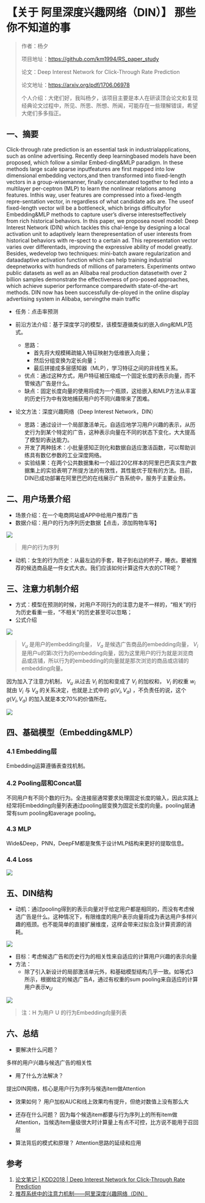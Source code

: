 # 【关于 阿里深度兴趣网络（DIN）】 那些你不知道的事

> 作者：杨夕
> 
> 项目地址：https://github.com/km1994/RS_paper_study
> 
> 论文：Deep Interest Network for Click-Through Rate Prediction
> 
> 论文地址：https://arxiv.org/pdf/1706.06978
> 
> 个人介绍：大佬们好，我叫杨夕，该项目主要是本人在研读顶会论文和复现经典论文过程中，所见、所思、所想、所闻，可能存在一些理解错误，希望大佬们多多指正。


## 一、摘要

Click-through  rate  prediction  is  an  essential  task  in  industrialapplications, such as online advertising. Recently deep learningbased models have been proposed, which follow a similar Embed-ding&MLP paradigm. In these methods large scale sparse inputfeatures are first mapped into low dimensional embedding vectors,and then transformed into fixed-length vectors in a group-wisemanner, finally concatenated together to fed into a multilayer per-ceptron (MLP) to learn the nonlinear relations among features. Inthis way, user features are compressed into a fixed-length repre-sentation vector, in regardless of what candidate ads are. The useof fixed-length vector will be a bottleneck, which brings difficultyfor Embedding&MLP methods to capture user’s diverse interestseffectively from rich historical behaviors. In this paper, we proposea novel model: Deep Interest Network (DIN) which tackles this chal-lenge by designing a local activation unit to adaptively learn therepresentation of user interests from historical behaviors with re-spect to a certain ad. This representation vector varies over differentads, improving the expressive ability of model greatly. Besides, wedevelop two techniques: mini-batch aware regularization and dataadaptive activation function which can help training industrial deepnetworks with hundreds of millions of parameters. Experiments ontwo public datasets as well as an Alibaba real production datasetwith over 2 billion samples demonstrate the effectiveness of pro-posed approaches, which achieve superior performance comparedwith state-of-the-art methods. DIN now has been successfully de-ployed in the online display advertising system in Alibaba, servingthe main traffic

- 任务：点击率预测
- 前沿方法介绍：基于深度学习的模型，该模型遵循类似的嵌入ding和MLP范式。
  - 思路：
    - 首先将大规模稀疏输入特征映射为低维嵌入向量；
    - 然后分组变换为定长向量；
    - 最后拼接成多层感知器（MLP），学习特征之间的非线性关系。
  - 优点：通过这种方式，用户特征被压缩成一个固定长度的表示向量，而不管候选广告是什么。
  - 缺点：固定长度向量的使用将成为一个瓶颈，这给嵌入和MLP方法从丰富的历史行为中有效地捕获用户的不同兴趣带来了困难。

- 论文方法：深度兴趣网络（Deep Interest Network，DIN）
  - 思路：通过设计一个局部激活单元，自适应地学习用户兴趣的表示，从历史行为到某个特定的广告，这种表示向量在不同的状态下变化，大大提高了模型的表达能力。
  - 开发了两种技术：小批量感知正则化和数据自适应激活函数，可以帮助训练具有数亿参数的工业深度网络。
  - 实验结果：在两个公共数据集和一个超过20亿样本的阿里巴巴真实生产数据集上的实验表明了所提方法的有效性，其性能优于现有的方法。目前，DIN已成功部署在阿里巴巴的在线展示广告系统中，服务于主要业务。

## 二、用户场景介绍

- 场景介绍：在一个电商网站或APP中给用户推荐广告
- 数据介绍：用户的行为序列历史数据【点击，添加购物车等】

![](img/微信截图_20210221143033.png)
> 用户的行为序列

- 动机：女生的行为历史：从最左边的手套，鞋子到右边的杯子，睡衣。要被推荐的候选商品是一件女式大衣。我们应该如何计算这件大衣的CTR呢？

## 三、注意力机制介绍

- 方式：模型在预测的时候，对用户不同行为的注意力是不一样的，“相关”的行为历史看重一些，“不相关”的历史甚至可以忽略；
- 公式介绍

![](img/微信截图_20210221144048.png)

> $V_u$ 是用户的embedding向量， $V_a$ 是候选广告商品的embedding向量， $V_i$ 是用户u的第i次行为的embedding向量，因为这里用户的行为就是浏览商品或店铺，所以行为的embedding的向量就是那次浏览的商品或店铺的embedding向量。

因为加入了注意力机制， $V_u$ 从过去 $V_i$ 的加和变成了 $V_i$ 的加权和， $V_i$ 的权重 $w_i$ 就由 $V_i$ 与 $V_a$ 的关系决定，也就是上式中的 $g(V_i,V_a)$ ，不负责任的说，这个 $g(V_i,V_a)$ 的加入就是本文70%的价值所在。

![](img/微信截图_20210221144710.png)

## 四、基础模型（Embedding&MLP）

### 4.1 Embedding层

Embedding运算遵循表查找机制。

### 4.2 Pooling层和Concat层

不同用户有不同个数的行为。全连接层通常要求处理固定长度的输入，因此实践上经常将Embedding向量列表通过pooling层变换为固定长度的向量。pooling层通常有sum pooling和average pooling。

### 4.3 MLP

Wide&Deep，PNN，DeepFM都是聚焦于设计MLP结构来更好的提取信息。

### 4.4 Loss

![](img/微信截图_20210221145538.png)


## 五、DIN结构

- 动机：通过pooling得到的表示向量对于给定用户都是相同的，而没有考虑候选广告是什么。这种情况下，有限维度的用户表示向量将成为表达用户多样兴趣的瓶颈。也不能简单的直接扩展维度，这样会带来过拟合及计算资源的消耗。

![](img/微信截图_20210221143654.png)

- 目标：考虑候选广告和历史行为的相关性来自适应的计算用户兴趣的表示向量
- 方法：
  - 除了引入新设计的局部激活单元外，和基础模型结构几乎一致。如等式3所示，根据给定的候选广告$A$，通过有权重的sum pooling来自适应的计算用户表示$\boldsymbol{v}_{U}$

![](img/微信截图_20210221145832.png)

> 注：H 为用户 U 的行为Embedding向量列表

## 六、总结

- 要解决什么问题？
  
多样的用户兴趣与候选广告的相关性

- 用了什么方法解决？
  
提出DIN网络，核心是用户行为序列与候选item做Attention

- 效果如何？
用户加权AUC和线上效果均有提升，但绝对数值上没有那么大

- 还存在什么问题？
因为每个候选item都要与行为序列上的所有item做Attention，当候选item量级很大时计算量上有点不可控，比方说不能用于召回层

- 算法背后的模式和原理？
Attention思路的延续和应用

## 参考

1. [论文笔记 | KDD2018 | Deep Interest Network for Click-Through Rate Prediction](https://www.jianshu.com/p/7af364dcea12)
2. [推荐系统中的注意力机制——阿里深度兴趣网络（DIN）](https://zhuanlan.zhihu.com/p/51623339)

